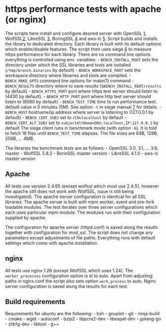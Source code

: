 # https performance tests with apache (or nginx)

The scripts here install and configure desired server with OpenSSL [1],
WolfSSL[2], LibreSSL [3], BoringSSL [4] and aws-lc [5]. Script builds
and installs the library to dedicated directory. Each library is built
with its default options which enable/disable features. The script then
uses siege [6] to measure https performance for each library. There are
no command line options everything is controlled using env. variables:
    -  `BENCH_INSTALL_ROOT` sets the directory under which the SSL libraries
	and tools are installed (`/tmp/branch.binaries` by default)
    -  `BENCH_WORKSPACE_ROOT` sets the workspace directory where libraries and
	tools are compiled.
    -  `BENCH_MAKE_OPTS` command line options for make(1) command
    -  `BENCH_RESULTS` directory where to save results
	(`$BENCH_INSTALL_ROOT/results` by default)
    -  `BENCH_HTTPS_PORT` port where https test server should listen to
	(4430 by default).
    -  `BENCH_HTTP_PORT` port where http test server should listen to
	(8080 by default)
    -  `BENCH_TEST_TIME` time to run performance test. default value is
	5 minutes (5M). See option `-t` in siege manual [7] for details.
    -  `BENCH_HOST` hostname/ip address where server is listening to
	(127.0.0.1 by default)
    -  `BENCH_CERT_SUBJ` set to `/CN=localhost` by default
    -  `BENCH_CERT_ALT_SUBJ`  set to `subjectAltName=DNS:localhost,IP:127.0.0.1`
	by default
The siege client runs in benchmark mode (with option `-b`). It is told to fetch
16 files until `BENCH_TEST_TIME` elapses. The file sizes are 64B, 128B,
256B, ... 4MB.

The libraries the benchmark tests are as follows:
    - OpenSSL 3.0, 3.1, ... 3.6, master
    - WolfSSL 5.8.2
    - BorinSSL master version
    - LibreSSL 4.1.0
    - aws-lc master version

## Apache

All tests use version 2.4.65 (except wolfssl which must use 2.4.51, however the
apache still does not work with WolfSSL, issue is still being investigated).
The apache server configuration is identical for all SSL libraries. The apache
server is built with mpm worker, event and pre-fork loadable modules. The test
iterates over three server configurations which each uses particular mpm
module. The modules run with their configuration supplied by apache.

The configuration for apache server (httpd.conf) is saved along the results
together with configuration for mod\_ssl. The script does not change any
parameters except adjustments of file paths. Everything runs with
default settings which come with apache installation.

## nginx

All tests use nginx 1.28 (except WolfSSL which uses 1.24). The
`worker_processes` configuration option is st to auto. 
Apart from adjusting paths in nginx.conf the script also sets
option `work_process` to auto. Nginx server configuration is
saved along the results for each test.

## Build requirements

Requirements for ubuntu are the following:
    - ksh
    - gnuplot
    - git
    - ninja-build
    - cmake
    - wget
    - autoconf
    - bzip2
    - libpcre2-dev
    - libexpat-dev
    - golang-go
    - zlib1g-dev
    - libtool
    - g++

[1]: https://www.openssl.org/

[2]: https://www.wolfssl.com/

[3]: https://www.libressl.org/

[4]: https://www.chromium.org/Home/chromium-security/boringssl/

[5]: https://aws.amazon.com/security/opensource/cryptography/

[6]: https://www.joedog.org/siege-home/

[7]: https://www.joedog.org/siege-manual/
